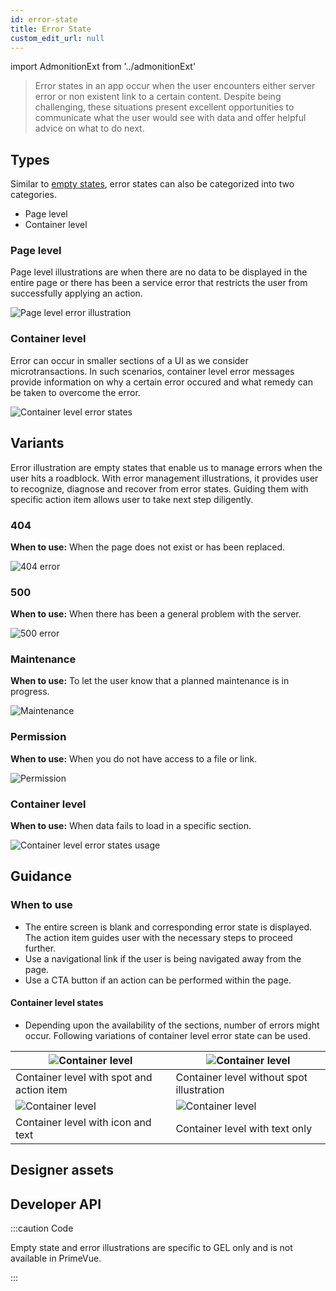 ```yaml
---
id: error-state
title: Error State 
custom_edit_url: null
---
```


import AdmonitionExt from '../admonitionExt'

> Error states in an app occur when the user encounters either server error or non existent link to a certain content. Despite being challenging, these situations present excellent opportunities to communicate what the user would see with data and offer helpful advice on what to do next.


## Types

Similar to [empty states](./empty-state.md), error states can also be categorized into two categories.
* Page level
* Container level


### Page level

Page level illustrations are when there are no data to be displayed in the entire page or there has been a service error that restricts the user from successfully applying an action.

![Page level error illustration](img/page-level-error-state.svg)

### Container level

Error can occur in smaller sections of a UI as we consider microtransactions. In such scenarios, container level error messages provide information on why a certain error occured and what remedy can be taken to overcome the error.

![Container level error states](img/container-level-error-state.svg)

<!-- *************** Error Illustration section *************** -->

## Variants

Error illustration are empty states that enable us to manage errors when the user hits a roadblock. With error management illustrations, it provides user to recognize, diagnose and recover from error states. Guiding them with specific action item allows user to take next step diligently.

### 404

**When to use:** When the page does not exist or has been replaced.

![404 error](img/404.svg)

### 500

**When to use:** When there has been a general problem with the server.

![500 error](img/500.svg)

### Maintenance

**When to use:** To let the user know that a planned maintenance is in progress.

![Maintenance](img/maintenance.svg)

### Permission

**When to use:** When you do not have access to a file or link.

![Permission](img/permission.svg)

### Container level

**When to use:** When data fails to load in a specific section.

![Container level error states usage](img/container-level-error-state-variant.svg)


## Guidance

### When to use

* The entire screen is blank and corresponding error state is displayed. The action item guides user with the necessary steps to proceed further.
* Use a navigational link if the user is being navigated away from the page.
* Use a CTA button if an action can be performed within the page.

#### Container level states

* Depending upon the availability of the sections, number of errors might occur. Following variations of container level error state can be used.

| ![Container level ](img/container-level.svg) | ![Container level ](img/container-level-no-spot.svg)  |
| --- | --- |
| Container level with spot and action item | Container level without spot illustration |
| ![Container level ](img/container-level-w-icon.svg) | ![Container level ](img/container-level-no-spot-no-cta.svg)
| Container level with icon and text | Container level with text only|


## Designer assets

<AdmonitionExt type="figma" url="https://www.figma.com/file/kzLxtqv6YGL0wotiqzgEo4/GEL-UI-Doc?node-id=1583%3A133034&t=wvR816gaBde6jnRE-4" />


## Developer API

:::caution Code

Empty state and error illustrations are specific to GEL only and is not available in PrimeVue.

:::